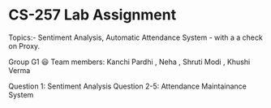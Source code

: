 # CS-257 Lab Assignment

Topics:- Sentiment Analysis, Automatic Attendance System - with a a check on Proxy.


Group G1 😃
Team members:
Kanchi Pardhi ,
Neha ,
Shruti Modi ,
Khushi Verma

Question 1: Sentiment Analysis
Question 2-5: Attendance Maintainance System

